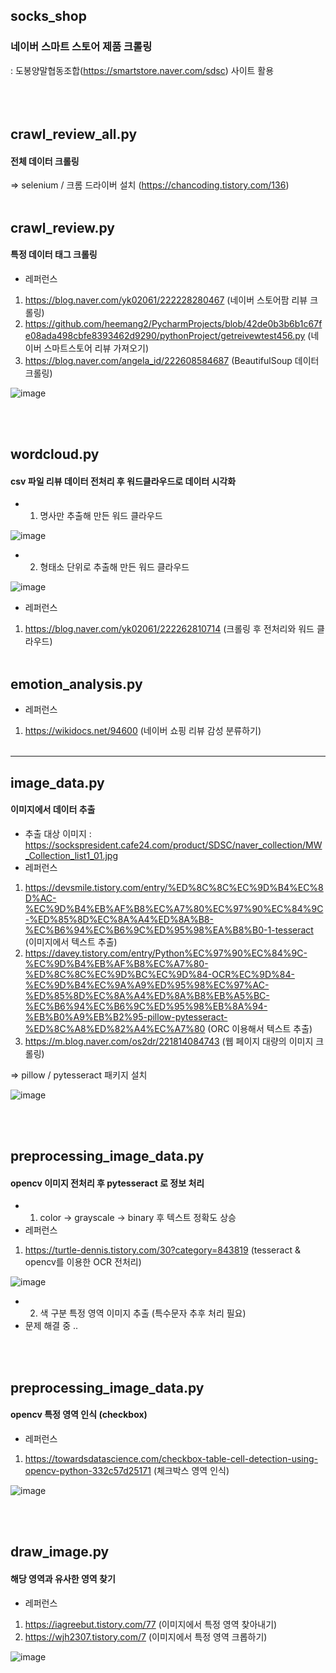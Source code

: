 socks_shop
-----
### 네이버 스마트 스토어 제품 크롤링
: 도봉양말협동조합(https://smartstore.naver.com/sdsc) 사이트 활용
<br><br><br><br>



## crawl_review_all.py
#### 전체 데이터 크롤링
=> selenium / 크롬 드라이버 설치 (https://chancoding.tistory.com/136)
<br> <br>

## crawl_review.py
#### 특정 데이터 태그 크롤링
- 레퍼런스
1. https://blog.naver.com/yk02061/222228280467 (네이버 스토어팜 리뷰 크롤링)
2. https://github.com/heemang2/PycharmProjects/blob/42de0b3b6b1c67fe08ada498cbfe8393462d9290/pythonProject/getreivewtest456.py (네이버 스마트스토어 리뷰 가져오기)
3. https://blog.naver.com/angela_id/222608584687 (BeautifulSoup 데이터 크롤링)

![image](https://user-images.githubusercontent.com/57982899/159191486-9d7d459a-0c2f-4255-9270-597aae04b305.png)

<br><br>

## wordcloud.py
#### csv 파일 리뷰 데이터 전처리 후 워드클라우드로 데이터 시각화
- 1. 명사만 추출해 만든 워드 클라우드

![image](https://user-images.githubusercontent.com/57982899/159191570-3e352a54-20c6-4355-a92e-d26296bf0fe5.png)

- 2. 형태소 단위로 추출해 만든 워드 클라우드

![image](https://user-images.githubusercontent.com/57982899/159191578-91514733-1d54-4cb0-9c7c-548cc5967308.png)

- 레퍼런스
1. https://blog.naver.com/yk02061/222262810714 (크롤링 후 전처리와 워드 클라우드)
<br><br>

## emotion_analysis.py
- 레퍼런스
1. https://wikidocs.net/94600 (네이버 쇼핑 리뷰 감성 분류하기)
<br><br>

-----

## image_data.py
#### 이미지에서 데이터 추출
- 추출 대상 이미지 : https://sockspresident.cafe24.com/product/SDSC/naver_collection/MW_Collection_list1_01.jpg
- 레퍼런스
1. https://devsmile.tistory.com/entry/%ED%8C%8C%EC%9D%B4%EC%8D%AC-%EC%9D%B4%EB%AF%B8%EC%A7%80%EC%97%90%EC%84%9C-%ED%85%8D%EC%8A%A4%ED%8A%B8-%EC%B6%94%EC%B6%9C%ED%95%98%EA%B8%B0-1-tesseract (이미지에서 텍스트 추출)
2. https://davey.tistory.com/entry/Python%EC%97%90%EC%84%9C-%EC%9D%B4%EB%AF%B8%EC%A7%80-%ED%8C%8C%EC%9D%BC%EC%9D%84-OCR%EC%9D%84-%EC%9D%B4%EC%9A%A9%ED%95%98%EC%97%AC-%ED%85%8D%EC%8A%A4%ED%8A%B8%EB%A5%BC-%EC%B6%94%EC%B6%9C%ED%95%98%EB%8A%94-%EB%B0%A9%EB%B2%95-pillow-pytesseract-%ED%8C%A8%ED%82%A4%EC%A7%80 (ORC 이용해서 텍스트 추출)
3. https://m.blog.naver.com/os2dr/221814084743 (웹 페이지 대량의 이미지 크롤링)

=> pillow / pytesseract 패키지 설치

![image](https://user-images.githubusercontent.com/57982899/159191522-f87f5b1e-cbce-485f-8a50-a430953486da.png)


<br><br>

## preprocessing_image_data.py
#### opencv 이미지 전처리 후 pytesseract 로 정보 처리
- 1. color -> grayscale -> binary 후 텍스트 정확도 상승
- 레퍼런스
1. https://turtle-dennis.tistory.com/30?category=843819 (tesseract & opencv를 이용한 OCR 전처리)

![image](https://user-images.githubusercontent.com/57982899/159191555-8e65a6da-413d-40e7-bcb7-a878b9e19a8e.png)

- 2. 색 구분 특정 영역 이미지 추출 (특수문자 추후 처리 필요)
- 문제 해결 중 ..

<br><br>

## preprocessing_image_data.py
#### opencv 특정 영역 인식 (checkbox)
- 레퍼런스
1. https://towardsdatascience.com/checkbox-table-cell-detection-using-opencv-python-332c57d25171 (체크박스 영역 인식)

![image](https://user-images.githubusercontent.com/57982899/159595901-37756fe3-edbf-46e6-a537-68f1dd09fdc0.png)

<br><br>

## draw_image.py
#### 해당 영역과 유사한 영역 찾기
- 레퍼런스
1. https://iagreebut.tistory.com/77 (이미지에서 특정 영역 찾아내기)
2. https://wjh2307.tistory.com/7 (이미지에서 특정 영역 크롭하기)

![image](https://user-images.githubusercontent.com/57982899/159595797-adf2d72d-f85d-4e1a-b7ed-836674be77f2.png)

<br><br>


